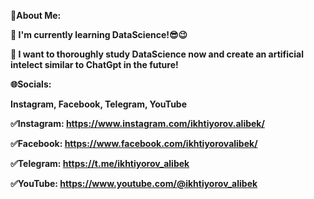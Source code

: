 **💫About Me:**

**🌱 I'm currently learning DataScience!😎😉**

**🔭 I want to thoroughly study DataScience now and create an artificial intelect similar to ChatGpt in the future!**


**🌐Socials:**

**Instagram, Facebook, Telegram, YouTube**

**✅Instagram: https://www.instagram.com/ikhtiyorov.alibek/**

**✅Facebook: https://www.facebook.com/ikhtiyorovalibek/**

**✅Telegram: https://t.me/ikhtiyorov_alibek**

**✅YouTube: https://www.youtube.com/@ikhtiyorov_alibek**

